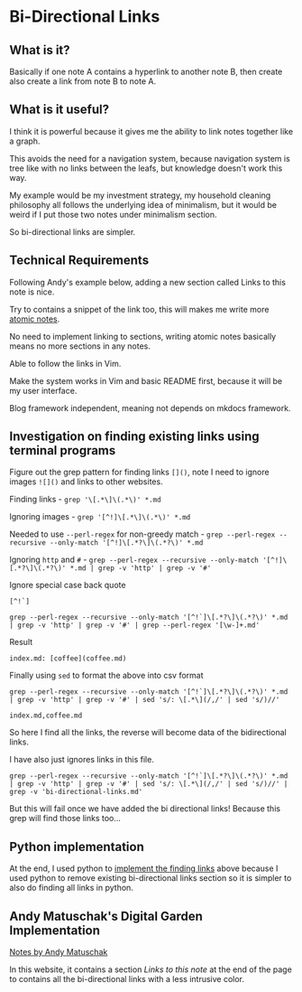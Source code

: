 # Bi-Directional Links

## What is it?
Basically if one note A contains a hyperlink to another note B, then create also create a link from note B to note A.

## What is it useful?

I think it is powerful because it gives me the ability to link notes together like a graph. 

This avoids the need for a navigation system, because navigation system is tree like with no links between the leafs, but knowledge doesn't work this way.

My example would be my investment strategy, my household cleaning philosophy all follows the underlying idea of minimalism, but it would be weird if I put those two notes under minimalism section.

So bi-directional links are simpler.

## Technical Requirements

Following Andy's example below, adding a new section called Links to this note is nice. 

Try to contains a snippet of the link too, this will makes me write more [atomic notes](https://notes.andymatuschak.org/Evergreen_notes_should_be_atomic).

No need to implement linking to sections, writing atomic notes basically means no more sections in any notes.

Able to follow the links in Vim. 

Make the system works in Vim and basic README first, because it will be my user interface.

Blog framework independent, meaning not depends on mkdocs framework.

## Investigation on finding existing links using terminal programs

Figure out the grep pattern for finding links `[]()`, note I need to ignore images `![]()` and links to other websites.

Finding links - `grep '\[.*\]\(.*\)' *.md`

Ignoring images - `grep '[^!]\[.*\]\(.*\)' *.md`

Needed to use `--perl-regex` for non-greedy match - `grep --perl-regex --recursive --only-match '[^!]\[.*?\]\(.*?\)' *.md`

Ignoring `http` and `#` - `grep --perl-regex --recursive --only-match '[^!]\[.*?\]\(.*?\)' *.md | grep -v 'http' | grep -v '#'` 

Ignore special case back quote

```
[^!`]
```

```
grep --perl-regex --recursive --only-match '[^!`]\[.*?\]\(.*?\)' *.md | grep -v 'http' | grep -v '#' | grep --perl-regex '[\w-]+.md'
```

Result

```
index.md: [coffee](coffee.md)
```

Finally using `sed` to format the above into csv format

```
grep --perl-regex --recursive --only-match '[^!`]\[.*?\]\(.*?\)' *.md | grep -v 'http' | grep -v '#' | sed 's/: \[.*\](/,/' | sed 's/)//'
```

```
index.md,coffee.md
```

So here I find all the links, the reverse will become data of the bidirectional links.

I have also just ignores links in this file.

```
grep --perl-regex --recursive --only-match '[^!`]\[.*?\]\(.*?\)' *.md | grep -v 'http' | grep -v '#' | sed 's/: \[.*\](/,/' | sed 's/)//' | grep -v 'bi-directional-links.md'
```

But this will fail once we have added the bi directional links! Because this grep will find those links too... 

## Python implementation

At the end, I used python to [implement the finding links](https://github.com/ynotstartups/notes/blob/1c0230e6049fc28738806e9384a1bfbebb416121/bin/generate-bi-directional-links.py#L69) above because I used python to remove existing bi-directional links section so it is simpler to also do finding all links in python.   

## Andy Matuschak's Digital Garden Implementation 

[Notes by Andy Matuschak](https://notes.andymatuschak.org/About_these_notes)

In this website, it contains a section *Links to this note* at the end of the page to contains all the bi-directional links with a less intrusive color.

